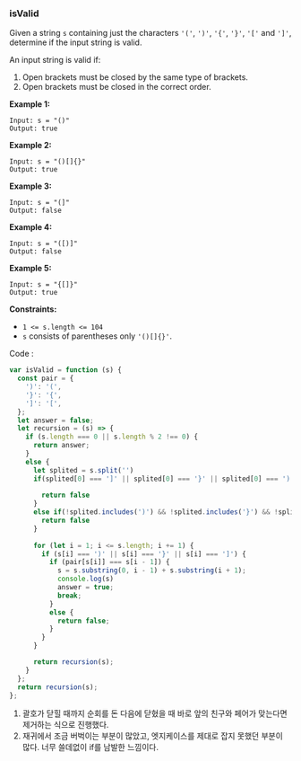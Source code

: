 ### isValid

Given a string `s` containing just the characters `'('`, `')'`, `'{'`, `'}'`, `'['` and `']'`, determine if the input string is valid.

An input string is valid if:

1. Open brackets must be closed by the same type of brackets.
2. Open brackets must be closed in the correct order.

**Example 1:**

```
Input: s = "()"
Output: true

```

**Example 2:**

```
Input: s = "()[]{}"
Output: true

```

**Example 3:**

```
Input: s = "(]"
Output: false

```

**Example 4:**

```
Input: s = "([)]"
Output: false

```

**Example 5:**

```
Input: s = "{[]}"
Output: true

```

**Constraints:**

- `1 <= s.length <= 104`
- `s` consists of parentheses only `'()[]{}'`.

Code : 

```jsx
var isValid = function (s) {
  const pair = {
    ')': '(',
    '}': '{',
    ']': '[',
  };
  let answer = false;
  let recursion = (s) => {
    if (s.length === 0 || s.length % 2 !== 0) {
      return answer;
    } 
    else {
      let splited = s.split('')
      if(splited[0] === ']' || splited[0] === '}' || splited[0] === ')'){
        
        return false
      }
      else if(!splited.includes(')') && !splited.includes('}') && !splited.includes(']')){
        return false
      }
      
      for (let i = 1; i <= s.length; i += 1) {
        if (s[i] === ')' || s[i] === '}' || s[i] === ']') {
          if (pair[s[i]] === s[i - 1]) {
            s = s.substring(0, i - 1) + s.substring(i + 1);
            console.log(s)
            answer = true;
            break;
          } 
          else {
            return false;
          }
        } 
      }

      return recursion(s);
    }
  };
  return recursion(s);
};
```

1. 괄호가 닫힐 때까지 순회를 돈 다음에 닫혔을 때 바로 앞의 친구와 페어가 맞는다면 제거하는 식으로 진행했다.
2. 재귀에서 조금 버벅이는 부분이 많았고, 엣지케이스를 제대로 잡지 못했던 부분이 많다. 너무 쓸데없이 if를 남발한 느낌이다.
